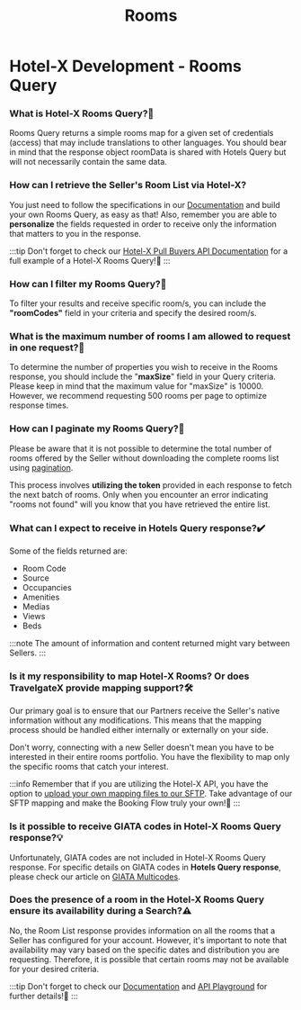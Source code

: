 ﻿---
title: Rooms
sidebar_position: 3
---

# Hotel-X Development - Rooms Query

### What is Hotel-X Rooms Query?🏨
Rooms Query returns a simple rooms map for a given set of credentials (access) that may include translations to other languages. You should bear in mind that the response object roomData is shared with Hotels Query but will not necessarily contain the same data.

### How can I retrieve the Seller's Room List via Hotel-X?
You just need to follow the specifications in our [Documentation](/docs/apis/for-buyers/hotel-x-pull-buyers-api/content/rooms) and build your own Rooms Query, as easy as that! Also, remember you are able to **personalize** the fields requested in order to receive only the information that matters to you in the response.

:::tip
Don't forget to check our [Hotel-X Pull Buyers API Documentation](/docs/apis/for-buyers/hotel-x-pull-buyers-api/content/rooms#requests-examples) for a full example of a Hotel-X Rooms Query!🚀
:::

### How can I filter my Rooms Query?🔎
To filter your results and receive specific room/s, you can include the **"roomCodes"** field in your criteria and specify the desired room/s.

### What is the maximum number of rooms I am allowed to request in one request?🔢
To determine the number of properties you wish to receive in the Rooms response, you should include the "**maxSize**" field in your Query criteria.
Please keep in mind that the maximum value for "maxSize" is 10000. However, we recommend requesting 500 rooms per page to optimize response times.

### How can I paginate my Rooms Query?📑
Please be aware that it is not possible to determine the total number of rooms offered by the Seller without downloading the complete rooms list using [pagination](/kb/our-products/are-you-a-buyer/our-methods/static-content/faqs/token-based-pagination-hotel-room-destinations).

This process involves **utilizing the token** provided in each response to fetch the next batch of rooms. Only when you encounter an error indicating "rooms not found" will you know that you have retrieved the entire list.

### What can I expect to receive in Hotels Query response?✔️
Some of the fields returned are: 

- Room Code
- Source
- Occupancies
- Amenities
- Medias
- Views
- Beds

:::note
The amount of information and content returned might vary between Sellers.
:::

### Is it my responsibility to map Hotel-X Rooms? Or does TravelgateX provide mapping support?🛠️
Our primary goal is to ensure that our Partners receive the Seller's native information without any modifications. This means that the mapping process should be handled either internally or externally on your side.

Don't worry, connecting with a new Seller doesn't mean you have to be interested in their entire rooms portfolio. You have the flexibility to map only the specific rooms that catch your interest.

:::info
Remember that if you are utilizing the Hotel-X API, you have the option to [upload your own mapping files to our SFTP](/docs/apis/for-buyers/hotel-x-pull-buyers-api/plugins/mapping). Take advantage of our SFTP mapping and make the Booking Flow truly your own!🚀
:::

### Is it possible to receive GIATA codes in Hotel-X Rooms Query response?💡
Unfortunately,  GIATA codes are not included in Hotel-X Rooms Query response. For specific details on GIATA codes in **Hotels Query response**, please check our article on [GIATA Multicodes](/kb/our-products/are-you-a-buyer/mapping-solutions/giata/giata-multicodes).

### Does the presence of a room in the Hotel-X Rooms Query ensure its availability during a Search?⚠️
No, the Room List response provides information on all the rooms that a Seller has configured for your account. However, it's important to note that availability may vary based on the specific dates and distribution you are requesting. Therefore, it is possible that certain rooms may not be available for your desired criteria.

:::tip
Don't forget to check our [Documentation](/docs/apis/for-buyers/hotel-x-pull-buyers-api/content/rooms) and [API Playground](/playground) for further details!🚀
:::
 

